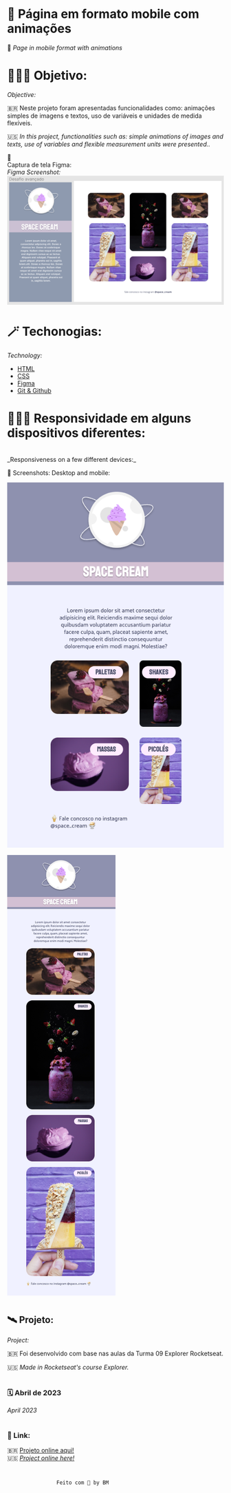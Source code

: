 # 🍦 Página em formato mobile com animações
🍨 _Page in mobile format with animations_

# 👩🏼‍🚀 Objetivo:
_Objective:_

🇧🇷 Neste projeto foram apresentadas funcionalidades como: animações simples de imagens e textos, uso de variáveis e unidades de medida flexíveis.


🇺🇸 _In this project, functionalities such as: simple animations of images and texts, use of variables and flexible measurement units were presented.._

📸 <br> 
 Captura de tela Figma:
<br>
 _Figma Screenshot:_
![](../images/figma.png)

# 🪄 Techonogias:
_Technology:_

- [HTML](../index.html)
- [CSS](../css.html)
- [Figma](https://www.figma.com/file/YIwVKGWUbkqe8p93g09wo7/Stage-03---Grid-com-anima%C3%A7%C3%B5es-(Copy)?node-id=0-1&t=5b1iAU6UPKPCu94U-0)
- [Git & Github](https://github.com/BiancaMos)


#
# 👩🏻‍💻 Responsividade em alguns dispositivos diferentes: 
<br>
_Responsiveness on a few different devices:_  

📸 Screenshots: Desktop and mobile:

![](../images/responsivo.png)

![](../images/desktop.png)

#
## 🛰 Projeto:
 _Project:_

🇧🇷 Foi desenvolvido com base nas aulas da Turma 09 Explorer Rocketseat.  

🇺🇸 _Made in Rocketseat's course Explorer._
#
### 🗓 Abril de 2023
 _April 2023_ 
#
 ### 🔗 Link: 
 🇧🇷 [Projeto online aqui!](http://127.0.0.1:5500/index.html)
 <br> 
 🇺🇸 [_Project online here!_](http://127.0.0.1:5500/index.html)

 #
                    Feito com 💜 by BM